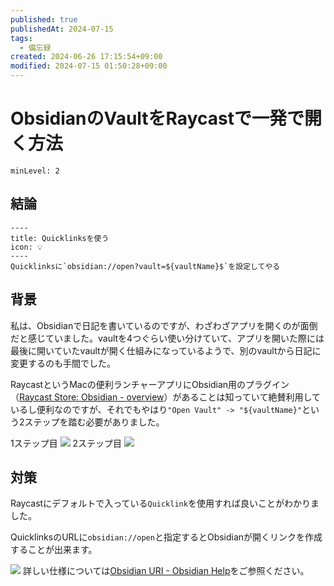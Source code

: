 ```yaml
---
published: true
publishedAt: 2024-07-15
tags:
  - 備忘録
created: 2024-06-26 17:15:54+09:00
modified: 2024-07-15 01:50:28+09:00
---
```


# ObsidianのVaultをRaycastで一発で開く方法

```table-of-contents
minLevel: 2
```

## 結論

```callout
----
title: Quicklinksを使う
icon: 💡
----
Quicklinksに`obsidian://open?vault=${vaultName}$`を設定してやる
```

## 背景

私は、Obsidianで日記を書いているのですが、わざわざアプリを開くのが面倒だと感じていました。vaultを4つぐらい使い分けていて、アプリを開いた際には最後に開いていたvaultが開く仕組みになっているようで、別のvaultから日記に変更するのも手間でした。

RaycastというMacの便利ランチャーアプリにObsidian用のプラグイン（[Raycast Store: Obsidian - overview](https://www.raycast.com/KevinBatdorf/obsidian)）があることは知っていて絶賛利用しているし便利なのですが、それでもやはり`"Open Vault" -> "${vaultName}"`という2ステップを踏む必要がありました。

1ステップ目
![](スクリーンショット%202024-07-15%201.45.49.png)
2ステップ目
![](スクリーンショット%202024-07-15%201.46.07.png)

## 対策

Raycastにデフォルトで入っている`Quicklink`を使用すれば良いことがわかりました。

QuicklinksのURLに`obsidian://open`と指定するとObsidianが開くリンクを作成することが出来ます。

![](スクリーンショット%202024-07-15%201.47.22.png)
詳しい仕様については[Obsidian URI - Obsidian Help](https://help.obsidian.md/Extending+Obsidian/Obsidian+URI)をご参照ください。
